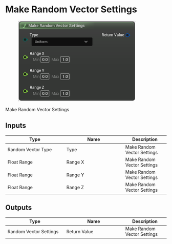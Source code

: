 # Make Random Vector Settings

<div align="left" data-full-width="false">

<figure><img src="Make_Random_Vector_Settings.png" alt=""><figcaption></figcaption></figure>

</div>

Make Random Vector Settings

## Inputs

<table>
<thead><tr><th width="170">Type</th><th width="170">Name</th><th>Description</th></tr></thead>
<tbody>
<tr><td>Random Vector Type</td><td>Type</td><td>Make Random Vector Settings</td></tr>
<tr><td>Float Range</td><td>Range X</td><td>Make Random Vector Settings</td></tr>
<tr><td>Float Range</td><td>Range Y</td><td>Make Random Vector Settings</td></tr>
<tr><td>Float Range</td><td>Range Z</td><td>Make Random Vector Settings</td></tr>
</tbody>
</table>

## Outputs

<table>
<thead><tr><th width="170">Type</th><th width="170">Name</th><th>Description</th></tr></thead>
<tbody>
<tr><td>Random Vector Settings</td><td>Return Value</td><td>Make Random Vector Settings</td></tr>
</tbody>
</table>